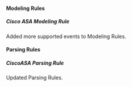 
#### Modeling Rules

##### Cisco ASA Modeling Rule

Added more supported events to Modeling Rules.

#### Parsing Rules

##### CiscoASA Parsing Rule

Updated Parsing Rules.
